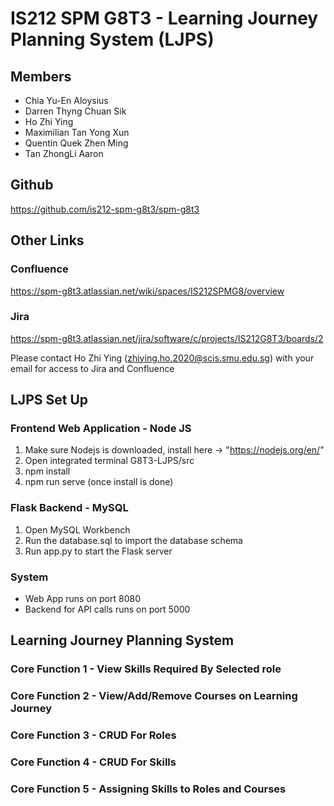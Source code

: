 # IS212 SPM G8T3 - Learning Journey Planning System (LJPS)
## Members
- Chia Yu-En Aloysius
- Darren Thyng Chuan Sik
- Ho Zhi Ying
- Maximilian Tan Yong Xun
- Quentin Quek Zhen Ming
- Tan ZhongLi Aaron

## Github
https://github.com/is212-spm-g8t3/spm-g8t3

## Other Links
### Confluence
https://spm-g8t3.atlassian.net/wiki/spaces/IS212SPMG8/overview
### Jira
https://spm-g8t3.atlassian.net/jira/software/c/projects/IS212G8T3/boards/2

Please contact Ho Zhi Ying (zhiying.ho.2020@scis.smu.edu.sg) with your email for access to Jira and Confluence

## LJPS Set Up
### Frontend Web Application - Node JS
1. Make sure Nodejs is downloaded, install here -> "https://nodejs.org/en/"
2. Open integrated terminal G8T3-LJPS/src
3. npm install
4. npm run serve (once install is done)

### Flask Backend - MySQL
1. Open MySQL Workbench
2. Run the database.sql to import the database schema
3. Run app.py to start the Flask server

### System
- Web App runs on port 8080
- Backend for API calls runs on port 5000

## Learning Journey Planning System
### Core Function 1 - View Skills Required By Selected role
### Core Function 2 - View/Add/Remove Courses on Learning Journey
### Core Function 3 - CRUD For Roles
### Core Function 4 - CRUD For Skills
### Core Function 5 - Assigning Skills to Roles and Courses
